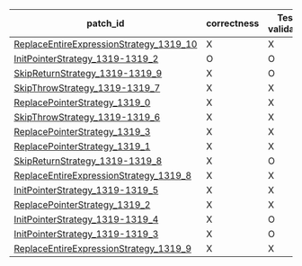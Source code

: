  | patch_id |correctness |Test-validation |NPEX-validation |
 |--- | --- | --- | --- | 
 | [ReplaceEntireExpressionStrategy_1319_10](./patches/ReplaceEntireExpressionStrategy_1319_10/patch.java#L1333) | X | X | X | 
 | [InitPointerStrategy_1319-1319_2](./patches/InitPointerStrategy_1319-1319_2/patch.java#L1333) | O | O | O | 
 | [SkipReturnStrategy_1319-1319_9](./patches/SkipReturnStrategy_1319-1319_9/patch.java#L1333) | X | O | X | 
 | [SkipThrowStrategy_1319-1319_7](./patches/SkipThrowStrategy_1319-1319_7/patch.java#L1333) | X | X | X | 
 | [ReplacePointerStrategy_1319_0](./patches/ReplacePointerStrategy_1319_0/patch.java#L1333) | X | X | X | 
 | [SkipThrowStrategy_1319-1319_6](./patches/SkipThrowStrategy_1319-1319_6/patch.java#L1333) | X | X | X | 
 | [ReplacePointerStrategy_1319_3](./patches/ReplacePointerStrategy_1319_3/patch.java#L1333) | X | X | X | 
 | [ReplacePointerStrategy_1319_1](./patches/ReplacePointerStrategy_1319_1/patch.java#L1333) | X | X | X | 
 | [SkipReturnStrategy_1319-1319_8](./patches/SkipReturnStrategy_1319-1319_8/patch.java#L1333) | X | O | X | 
 | [ReplaceEntireExpressionStrategy_1319_8](./patches/ReplaceEntireExpressionStrategy_1319_8/patch.java#L1333) | X | X | X | 
 | [InitPointerStrategy_1319-1319_5](./patches/InitPointerStrategy_1319-1319_5/patch.java#L1333) | X | X | X | 
 | [ReplacePointerStrategy_1319_2](./patches/ReplacePointerStrategy_1319_2/patch.java#L1333) | X | X | X | 
 | [InitPointerStrategy_1319-1319_4](./patches/InitPointerStrategy_1319-1319_4/patch.java#L1333) | X | O | X | 
 | [InitPointerStrategy_1319-1319_3](./patches/InitPointerStrategy_1319-1319_3/patch.java#L1333) | X | O | X | 
 | [ReplaceEntireExpressionStrategy_1319_9](./patches/ReplaceEntireExpressionStrategy_1319_9/patch.java#L1333) | X | X | X | 
